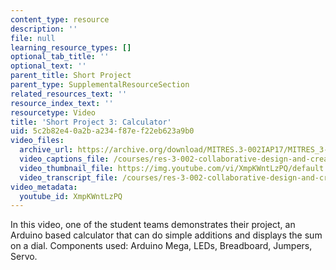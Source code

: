 ```yaml
---
content_type: resource
description: ''
file: null
learning_resource_types: []
optional_tab_title: ''
optional_text: ''
parent_title: Short Project
parent_type: SupplementalResourceSection
related_resources_text: ''
resource_index_text: ''
resourcetype: Video
title: 'Short Project 3: Calculator'
uid: 5c2b82e4-0a2b-a234-f87e-f22eb623a9b0
video_files:
  archive_url: https://archive.org/download/MITRES.3-002IAP17/MITRES_3-002IAP17_Short_Project_3_300k.mp4
  video_captions_file: /courses/res-3-002-collaborative-design-and-creative-expression-with-arduino-microcontrollers-january-iap-2017/16ba87b8b3575abcad282e29c1797463_XmpKWntLzPQ.vtt
  video_thumbnail_file: https://img.youtube.com/vi/XmpKWntLzPQ/default.jpg
  video_transcript_file: /courses/res-3-002-collaborative-design-and-creative-expression-with-arduino-microcontrollers-january-iap-2017/ed5c3757e6ce21e820302ddfb65da35c_XmpKWntLzPQ.pdf
video_metadata:
  youtube_id: XmpKWntLzPQ
---
```


In this video, one of the student teams demonstrates their project, an Arduino based calculator that can do simple additions and displays the sum on a dial. Components used: Arduino Mega, LEDs, Breadboard, Jumpers, Servo.